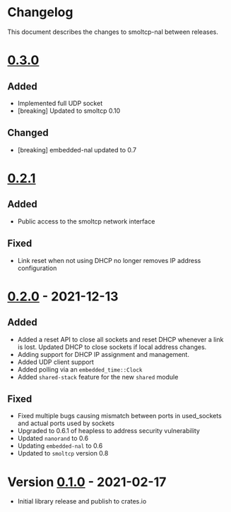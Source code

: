 # Changelog

This document describes the changes to smoltcp-nal between releases.

# [0.3.0]

## Added
* Implemented full UDP socket
* [breaking] Updated to smoltcp 0.10

## Changed
* [breaking] embedded-nal updated to 0.7

# [0.2.1]
## Added
* Public access to the smoltcp network interface

## Fixed
* Link reset when not using DHCP no longer removes IP address configuration

# [0.2.0] - 2021-12-13

## Added
* Added a reset API to close all sockets and reset DHCP whenever a link is lost. Updated DHCP to
  close sockets if local address changes.
* Adding support for DHCP IP assignment and management.
* Added UDP client support
* Added polling via an `embedded_time::Clock`
* Added `shared-stack` feature for the new `shared` module

## Fixed
* Fixed multiple bugs causing mismatch between ports in used_sockets and actual ports used by
  sockets
* Upgraded to 0.6.1 of heapless to address security vulnerability
* Updated `nanorand` to 0.6
* Updating `embedded-nal` to 0.6
* Updated to `smoltcp` version 0.8

# Version [0.1.0] - 2021-02-17
* Initial library release and publish to crates.io

[Unreleased]: https://github.com/quartiq/smoltcp-nal/compare/0.3.0...HEAD
[0.3.0]: https://github.com/quartiq/smoltcp-nal/tree/0.3.0
[0.2.1]: https://github.com/quartiq/smoltcp-nal/tree/0.2.1
[0.2.0]: https://github.com/quartiq/smoltcp-nal/tree/0.2.0
[0.1.0]: https://github.com/quartiq/smoltcp-nal/tree/0.1.0
